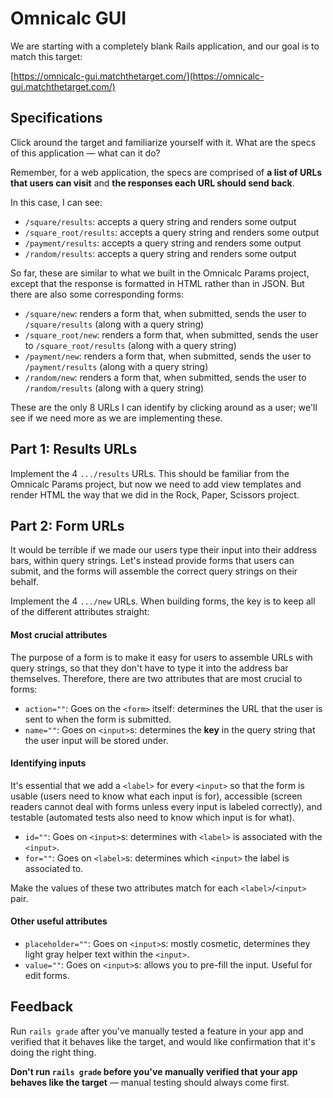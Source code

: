 # Omnicalc GUI

We are starting with a completely blank Rails application, and our goal is to match this target:

[https://omnicalc-gui.matchthetarget.com/](https://omnicalc-gui.matchthetarget.com/)

## Specifications

Click around the target and familiarize yourself with it. What are the specs of this application — what can it do?

Remember, for a web application, the specs are comprised of **a list of URLs that users can visit** and **the responses each URL should send back**.

In this case, I can see:

 - `/square/results`: accepts a query string and renders some output
 - `/square_root/results`: accepts a query string and renders some output
 - `/payment/results`: accepts a query string and renders some output
 - `/random/results`: accepts a query string and renders some output

So far, these are similar to what we built in the Omnicalc Params project, except that the response is formatted in HTML rather than in JSON. But there are also some corresponding forms:

 - `/square/new`: renders a form that, when submitted, sends the user to `/square/results` (along with a query string)
 - `/square_root/new`: renders a form that, when submitted, sends the user to `/square_root/results` (along with a query string)
 - `/payment/new`: renders a form that, when submitted, sends the user to `/payment/results` (along with a query string)
 - `/random/new`: renders a form that, when submitted, sends the user to `/random/results` (along with a query string)

These are the only 8 URLs I can identify by clicking around as a user; we'll see if we need more as we are implementing these.

## Part 1: Results URLs

Implement the 4 `.../results` URLs. This should be familiar from the Omnicalc Params project, but now we need to add view templates and render HTML the way that we did in the Rock, Paper, Scissors project.

## Part 2: Form URLs

It would be terrible if we made our users type their input into their address bars, within query strings. Let's instead provide forms that users can submit, and the forms will assemble the correct query strings on their behalf.

Implement the 4 `.../new` URLs. When building forms, the key is to keep all of the different attributes straight:

#### Most crucial attributes

The purpose of a form is to make it easy for users to assemble URLs with query strings, so that they don't have to type it into the address bar themselves. Therefore, there are two attributes that are most crucial to forms:

 - `action=""`: Goes on the `<form>` itself: determines the URL that the user is sent to when the form is submitted.
 - `name=""`: Goes on `<input>`s: determines the **key** in the query string that the user input will be stored under.

#### Identifying inputs

It's essential that we add a `<label>` for every `<input>` so that the form is usable (users need to know what each input is for), accessible (screen readers cannot deal with forms unless every input is labeled correctly), and testable (automated tests also need to know which input is for what).

 - `id=""`: Goes on `<input>`s: determines with `<label>` is associated with the `<input>`.
 - `for=""`: Goes on `<label>`s: determines which `<input>` the label is associated to.

Make the values of these two attributes match for each `<label>`/`<input>` pair.

#### Other useful attributes

 - `placeholder=""`: Goes on `<input>`s: mostly cosmetic, determines they light gray helper text within the `<input>`.
 - `value=""`: Goes on `<input>`s: allows you to pre-fill the input. Useful for edit forms.

## Feedback

Run `rails grade` after you've manually tested a feature in your app and verified that it behaves like the target, and would like confirmation that it's doing the right thing.

**Don't run `rails grade` before you've manually verified that your app behaves like the target** — manual testing should always come first.